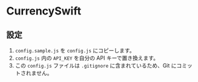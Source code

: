 # CurrencySwift

## 設定

1. `config.sample.js` を `config.js` にコピーします。
2. `config.js` 内の `API_KEY` を自分の API キーで置き換えます。
3. この `config.js` ファイルは `.gitignore` に含まれているため、Git にコミットされません。
